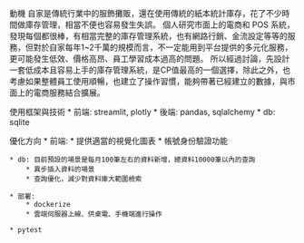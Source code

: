 動機
自家是傳統行業中的服飾攤販，還在使用傳統的紙本統計庫存，花了不少時間做庫存管理，相當不便也容易發生失誤。
個人研究市面上的電商和 POS 系統，發現每個都很棒，有相當完整的庫存管理系統，也有網路行銷、金流設定等等的服務，但對於自家每年1~2千萬的規模而言，不一定能用到平台提供的多元化服務，更可能發生低效、價格高昂、員工學習成本過高的問題。
所以經過討論，先設計一套低成本且容易上手的庫存管理系統，是CP值最高的一個選擇，除此之外，也考慮如果整體員工使用順暢，也建立了操作習慣，能夠帶著已經建立的數據，與市面上的電商服務結合擴展。

使用框架與技術
    * 前端: streamlit, plotly
    * 後端: pandas, sqlalchemy
    * db: sqlite

優化方向
    * 前端:
        * 提供適當的視覺化圖表
        * 帳號身份驗證功能

    * db: 目前預設的場景是每月100筆左右的資料新增，總資料10000筆以內的查詢
        * 異步插入資料的場景
        * 查詢優化，減少對資料庫大範圍檢索

    * 部署:
        * dockerize
        * 雲端伺服器上線、供桌電、手機端進行操作

    * pytest